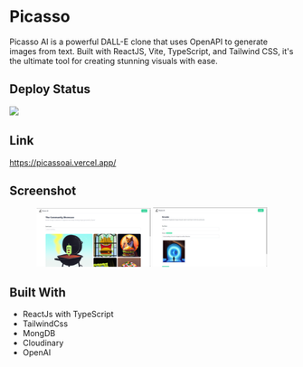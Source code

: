 # Picasso

Picasso AI is a powerful DALL-E clone that uses OpenAPI to generate images from text. Built with ReactJS, Vite, TypeScript, and Tailwind CSS, it's the ultimate tool for creating stunning visuals with ease.

## Deploy Status

<img src="https://therealsujitk-vercel-badge.vercel.app/?app=picassoai&style=for-the-badge" />

## Link

https://picassoai.vercel.app/

## Screenshot

<p align="center">
  <img src="ss/1.png" width="40%" > <img src="ss/2.png" width="40%">
</p>

## Built With

- ReactJs with TypeScript
- TailwindCss
- MongDB
- Cloudinary
- OpenAI
